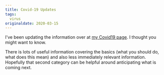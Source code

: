 ```yaml
---
title: Covid-19 Updates
tags:
  virus
originaldate: 2020-03-15
---
```

I've been updating the information over at <a href="{{ site.baseurl }}{% link covid19/index.md %}">my Covid19 page</a>. I thought you might want to know.

There is lots of useful information covering the basics
(what you should do, what does this mean) and also less immediately relevant
information. Hopefully that second category can be helpful around anticipating
what is coming next.
